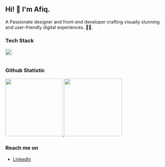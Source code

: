 ## Hi! 👋 I'm Afiq.

A Passionate designer and front-end developer crafting visually stunning and user-friendly digital experiences. 🎨✨.

### Tech Stack
  <a href="#"><img align="left" alt="JavaScript" title="JavaScript" width="21px" src="https://upload.wikimedia.org/wikipedia/commons/9/99/Unofficial_JavaScript_logo_2.svg" /></a>
  <br>
  <br>
  
### Github Statistic
<p align="left">
<a href="https://github.com/afiqalghazali">
  <img height="180em" src="https://github-readme-stats-eight-theta.vercel.app/api?username=afiqalghazali&show_icons=true&theme=algolia&include_all_commits=true&count_private=true"/>
  <img height="180em" src="https://github-readme-stats-eight-theta.vercel.app/api/top-langs/?username=afiqalghazali&layout=compact&langs_count=8&theme=algolia"/>
</a>
</p>

### Reach me on
- <a href="https://linkedin.com/in/afiqalghazali/">LinkedIn</a>
